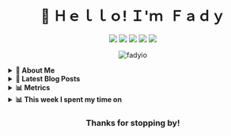 <h1 align="center">👋 Ｈｅｌｌｏ! Ｉ'ｍ Ｆａｄｙ</h1>

<p align="center">
  <a href="https://fadyio.com"><img src="https://img.shields.io/badge/-Fadyio.com-ff5757?style=flat&logo=Vercel&logoColor=white" /></a>
  <a href="https://www.linkedin.com/in/Fadyio"><img src="https://img.shields.io/badge/-Fadyio-0072b1?style=flat&logo=Linkedin&logoColor=white" /></a>
  <a href="https://stackoverflow.com/users/14895864/fady/"><img src="https://img.shields.io/badge/-Fady-f48225?style=flat&logo=Stackoverflow&logoColor=white" /></a>
  <a href="https://github.com/fadyio"><img src="https://img.shields.io/badge/-Fadyio-3a3a3a?style=flat&logo=GitHub&logoColor=white" /></a>
  <a href="https://fadyio.com/posts"><img src="https://img.shields.io/badge/-Fady's_Blog-262654?style=flat&logo=micro.blog&logoColor=white" /></a>
  <p align="center"> <img src="https://komarev.com/ghpvc/?username=fadyio&label=Profile%20views&color=0e75b6&style=flat" alt="fadyio" /> </p>

</p>

<!-- About Section -->
<details>
  <summary><b>👤 About Me</b></summary>
    <p>
      <img align="right" width="250" src="https://github.com/fady0/fady0/blob/main/logo.svg" alt="my-logo" />

<blockquote>

Hi, I'm DevOps Engineer. I have one main opinion about programming and computer science, which is that deeply understanding the underlying technology you use is essential if you want to be able to solve hard problems or forward in your career. Sometimes I writes blog articles. You can find them [Here](https://www.fadyio.com/posts),
When I'm not at the keyboard, I like to play sports, astronomy and hanging out with friends.

</blockquote>

----

  </p>
</details>

<details>
  <summary><b>📰 Latest Blog Posts</b></summary>
    <p>

<!-- BLOG-POST-LIST:START -->
- [Protect your Web Apps Against DDoS Attacks by Using AWS Shield](https://dev.to/aws-builders/protect-your-web-apps-against-ddos-attacks-by-using-aws-shield-1gle)
- [EKS Benefits and comparison between EKS vs. self-managed Kubernetes](https://Fadyio.com/posts/eks-benefits/)
- [Amazon EKS best practices you should know](https://Fadyio.com/posts/eks-best-practices-you-should-know/)
- [Compare Amazon ECS vs. EKS](https://Fadyio.com/posts/compare-amazon-ecs-eks/)
- [Getting Started with Amazon EKS by deploy a sample application](https://Fadyio.com/posts/getting-started-with-aws-eks/)
<!-- BLOG-POST-LIST:END -->

➡️  **[More Posts](https://fadyio.com/posts)**

----
</p>
</details>

<details>
<!-- Metrics -->
  <summary><b>📊 Metrics</b></summary>
    <p>

<img src="/github-metrics.svg" alt="Metrics" width="70%">:

</p>
</details>

<details>
  <summary><b>📊 This week I spent my time on</b></summary>
<p>
<!--START_SECTION:waka-->

```txt
From: 16 June 2023 - To: 23 June 2023

Total Time: 25 hrs 46 mins

Lua         19 hrs 34 mins  ███████████████████░░░░░░   75.81 %
Bash        1 hr 56 mins    ██░░░░░░░░░░░░░░░░░░░░░░░   07.52 %
tmux        1 hr 36 mins    █▓░░░░░░░░░░░░░░░░░░░░░░░   06.22 %
YAML        56 mins         █░░░░░░░░░░░░░░░░░░░░░░░░   03.65 %
Markdown    34 mins         ▓░░░░░░░░░░░░░░░░░░░░░░░░   02.25 %
```

<!--END_SECTION:waka-->
</p>
</details>

<h3 align="center"> Thanks for stopping by!</h3>
